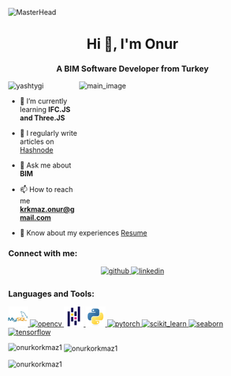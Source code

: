 
![MasterHead](https://godigitallaagencia.com/wp-content/uploads/2020/06/web-developer.gif)
<h1 align="center">Hi 👋, I'm Onur</h1>
<h3 align="center">A BIM Software Developer from Turkey</h3>
<img align="right" src="https://i.pinimg.com/originals/e4/26/70/e426702edf874b181aced1e2fa5c6cde.gif" width="360" height="270" alt="main_image" />
<p align="left"> <img src="https://komarev.com/ghpvc/?username=yashtygi&label=Profile%20views&color=0e75b6&style=flat" alt="yashtygi" /> </p>


- 🌱 I’m currently learning **IFC.JS and Three.JS**

- 📝 I regularly write articles on [Hashnode](https://www.korkmazonur.com/)

- 💬 Ask me about **BIM**

- 📫 How to reach me **krkmaz.onur@gmail.com**

- 📄 Know about my experiences [Resume](https://www.korkmazonur.com/)


<h3 align="left">Connect with me:</h3>
<div align="center">
<a href="https://github.com/OnurKorkmaz1" target="_blank">
<img src=https://img.shields.io/badge/github-%2324292e.svg?&style=for-the-badge&logo=github&logoColor=white alt=github style="margin-bottom: 5px;" />
</a>
<a href="https://linkedin.com/in/yash-tyagi-66180b221" target="_blank">
<img src=https://img.shields.io/badge/linkedin-%231E77B5.svg?&style=for-the-badge&logo=linkedin&logoColor=white alt=linkedin style="margin-bottom: 5px;" />
</a>
</div>  

<h3 align="left">Languages and Tools:</h3>
<p align="left"> <a href="https://www.mysql.com/" target="_blank" rel="noreferrer"> <img src="https://raw.githubusercontent.com/devicons/devicon/master/icons/mysql/mysql-original-wordmark.svg" alt="mysql" width="40" height="40"/> </a> <a href="https://opencv.org/" target="_blank" rel="noreferrer"> <img src="https://www.vectorlogo.zone/logos/opencv/opencv-icon.svg" alt="opencv" width="40" height="40"/> </a> <a href="https://pandas.pydata.org/" target="_blank" rel="noreferrer"> <img src="https://raw.githubusercontent.com/devicons/devicon/2ae2a900d2f041da66e950e4d48052658d850630/icons/pandas/pandas-original.svg" alt="pandas" width="40" height="40"/> </a> <a href="https://www.python.org" target="_blank" rel="noreferrer"> <img src="https://raw.githubusercontent.com/devicons/devicon/master/icons/python/python-original.svg" alt="python" width="40" height="40"/> </a> <a href="https://pytorch.org/" target="_blank" rel="noreferrer"> <img src="https://www.vectorlogo.zone/logos/pytorch/pytorch-icon.svg" alt="pytorch" width="40" height="40"/> </a> <a href="https://scikit-learn.org/" target="_blank" rel="noreferrer"> <img src="https://upload.wikimedia.org/wikipedia/commons/0/05/Scikit_learn_logo_small.svg" alt="scikit_learn" width="40" height="40"/> </a> <a href="https://seaborn.pydata.org/" target="_blank" rel="noreferrer"> <img src="https://seaborn.pydata.org/_images/logo-mark-lightbg.svg" alt="seaborn" width="40" height="40"/> </a> <a href="https://www.tensorflow.org" target="_blank" rel="noreferrer"> <img src="https://www.vectorlogo.zone/logos/tensorflow/tensorflow-icon.svg" alt="tensorflow" width="40" height="40"/> </a> </p>


<p><img align="left" src="https://github-readme-stats.vercel.app/api/top-langs?username=onurkorkmaz1&show_icons=true&locale=en&layout=compact" alt="onurkorkmaz1" /></p>

<p>&nbsp;<img align="center" src="https://github-readme-stats.vercel.app/api?username=onurkorkmaz1&show_icons=true&locale=en" alt="onurkorkmaz1" /></p>

<p><img align="center" src="https://github-readme-streak-stats.herokuapp.com/?user=onurkorkmaz1&" alt="onurkorkmaz1" /></p>
